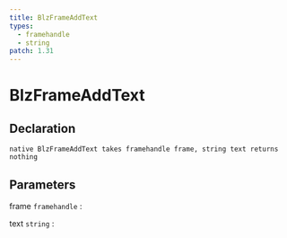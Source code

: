 ```yaml
---
title: BlzFrameAddText
types:
  - framehandle
  - string
patch: 1.31
---
```


# BlzFrameAddText

## Declaration

```jass
native BlzFrameAddText takes framehandle frame, string text returns nothing
```

## Parameters
frame `framehandle`
: 

text `string`
: 
